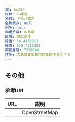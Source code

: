 ```yaml
---
ID: hxI8F
総称: 八幡宮
名称: 下見八幡宮
名称読み: null
別名: null
都道府県: 広島県
区域: 東広島市
緯度: 34.4153211
経度: 132.7261255
郵便番号: 7390044
住所: 広島県東広島市西条町下見４７６
---
```


## その他

### 参考URL

| URL | 説明          |
| --- | ------------- |
|     | OpenStreetMap |
